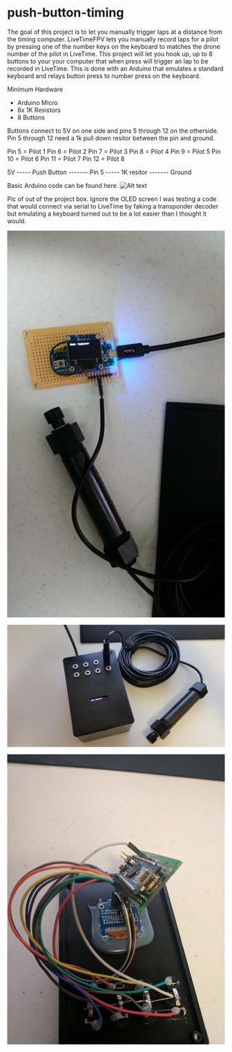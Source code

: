 # push-button-timing
The goal of this project is to let you manually trigger laps at a distance from the timing computer. LiveTimeFPV lets you manually record laps for a pilot by pressing one of the number keys on the keyboard to matches the drone number of the pilot in LiveTime. This project will let you hook up, up to 8 buttons to your your computer that when press will trigger an lap to be recorded in LiveTime. This is done with an Arduino that emulates a standard keyboard and relays button press to number press on the keyboard. 

Minimum Hardware
- Arduino Micro
- 8x 1K Resistors
- 8 Buttons

Buttons connect to 5V on one side and pins 5 through 12 on the otherside. Pin 5 through 12 need a 1k pull down resitor between the pin and ground.

Pin 5 = Pilot 1
Pin 6 = Pilot 2
Pin 7 = Pilot 3
Pin 8 = Pilot 4
Pin 9 = Pilot 5
Pin 10 = Pilot 6
Pin 11 = Pilot 7
Pin 12 = Pilot 8


5V ----- Push Button ------- Pin 5 ----- 1K resitor ------- Ground

Basic Arduino code can be found here. ![Alt text](ButtonTimingBasic.ino "Arduino Code")


Pic of out of the project box. Ignore the OLED screen I was testing a code that would connect via serial to LiveTime by faking a transponder decoder but emulating a keyboard turned out to be a lot easier than I thought it would. 

![Alt text](Proof%20of%20concept.jpg?raw=true "Out of Box")

![Alt text](ready%20for%20testing.jpg?raw=true "In Box")

![Alt text](All%20Wired%20Up.jpg?raw=true "In Box")

